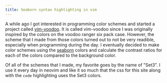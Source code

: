 ```yaml
---
title: Seaborn syntax highlighting in vim
---
```


A while ago I got interested in programming color schemes and started a project
called [vim-voodoo]. It is called vim-voodoo since I was originally inspired by
the colors on the voodoo ranger six pack case. However, the scheme that I made
from those colors turned out to not be very readible, especially when
programming during the day. I eventually decided to make color schemes using
the [seaborn] colors and calculate the contrast ratios for each of the colors
compared to the background color.

Of all of the schemes that I made, my favorite goes by the name of "Set3". I
use it every day in neovim and like it so much that the css for this site along
with the `code` highlighting uses the Set3 colors.

[vim-voodoo]: https://github.com/erietz/vim-voodoo
[seaborn]: https://seaborn.pydata.org/
